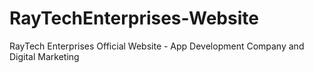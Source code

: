 # RayTechEnterprises-Website
RayTech Enterprises Official Website - App Development Company and Digital Marketing
